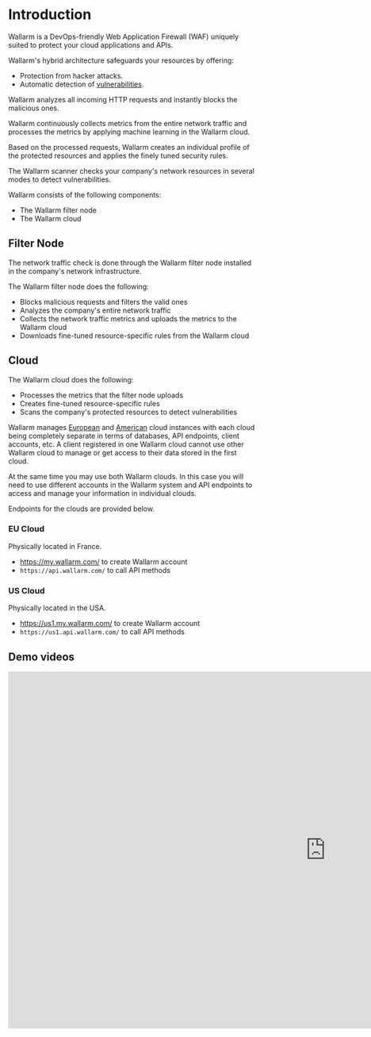 # Introduction

Wallarm is a DevOps-friendly Web Application Firewall (WAF) uniquely suited to protect your cloud applications and APIs.

Wallarm's hybrid architecture safeguards your resources by offering:

* Protection from hacker attacks.
* Automatic detection of [vulnerabilities](../glossary-en.md#vulnerability).

Wallarm analyzes all incoming HTTP requests and instantly blocks the malicious ones.

Wallarm continuously collects metrics from the entire network traffic and processes the metrics by applying machine learning in the Wallarm cloud.

Based on the processed requests, Wallarm creates an individual profile of the protected resources and applies the finely tuned security rules.

The Wallarm scanner checks your company's network resources in several modes to detect vulnerabilities.

Wallarm consists of the following components:

* The Wallarm filter node
* The Wallarm cloud

## Filter Node

The network traffic check is done through the Wallarm filter node installed in the company's network infrastructure.

The Wallarm filter node does the following:

* Blocks malicious requests and filters the valid ones
* Analyzes the company's entire network traffic
* Collects the network traffic metrics and uploads the metrics to the Wallarm cloud
* Downloads fine-tuned resource-specific rules from the Wallarm cloud

## Cloud

The Wallarm cloud does the following:

* Processes the metrics that the filter node uploads
* Creates fine-tuned resource-specific rules
* Scans the company's protected resources to detect vulnerabilities

Wallarm manages [European](#eu-cloud) and [American](#us-cloud) cloud instances with each cloud being completely separate in terms of databases, API endpoints, client accounts, etc. A client registered in one Wallarm cloud cannot use other Wallarm cloud to manage or get access to their data stored in the first cloud.

At the same time you may use both Wallarm clouds. In this case you will need to use different accounts in the Wallarm system and API endpoints to access and manage your information in individual clouds.

Endpoints for the clouds are provided below.

### EU Cloud

Physically located in France.

* https://my.wallarm.com/ to create Wallarm account
* `https://api.wallarm.com/` to call API methods

### US Cloud

Physically located in the USA.

* https://us1.my.wallarm.com/ to create Wallarm account
* `https://us1.api.wallarm.com/` to call API methods

## Demo videos

<div class="video-wrapper">
  <iframe width="1280" height="720" src="https://www.youtube.com/embed/Qh-Wof1C3Ak" frameborder="0" allow="accelerometer; autoplay; encrypted-media; gyroscope; picture-in-picture" allowfullscreen></iframe>
</div>